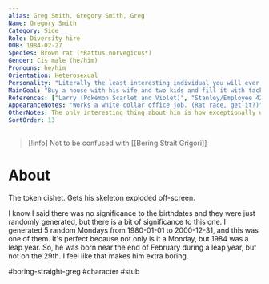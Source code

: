 ```yaml
---
alias: Greg Smith, Gregory Smith, Greg
Name: Gregory Smith
Category: Side
Role: Diversity hire
DOB: 1984-02-27
Species: Brown rat (*Rattus norvegicus*)
Gender: Cis male (he/him)
Pronouns: he/him
Orientation: Heterosexual
Personality: "Literally the least interesting individual you will ever meet."
MainGoal: "Buy a house with his wife and two kids and fill it with tacky décor from Hobby Lobby. (He isn't married.)"
References: ["Larry (Pokémon Scarlet and Violet)", "Stanley/Employee 427 (The Stanley Parable)"]
AppearanceNotes: "Works a white collar office job. (Rat race, get it?)"
OtherNotes: The only interesting thing about him is how exceptionally uninteresting he is.
SortOrder: 13
---
```

>[!info] Not to be confused with [[Bering Strait Grigori]]

# About
The token cishet. Gets his skeleton exploded off-screen.

I know I said there was no significance to the birthdates and they were just randomly generated, but there is a bit of significance to this one. I generated 5 random Mondays from 1980-01-01 to 2000-12-31, and this was one of them. It's perfect because not only is it a Monday, but 1984 was a leap year. So, he was born near the end of February during a leap year, but not on the 29th. I feel like that makes him extra boring.

#boring-straight-greg #character #stub 